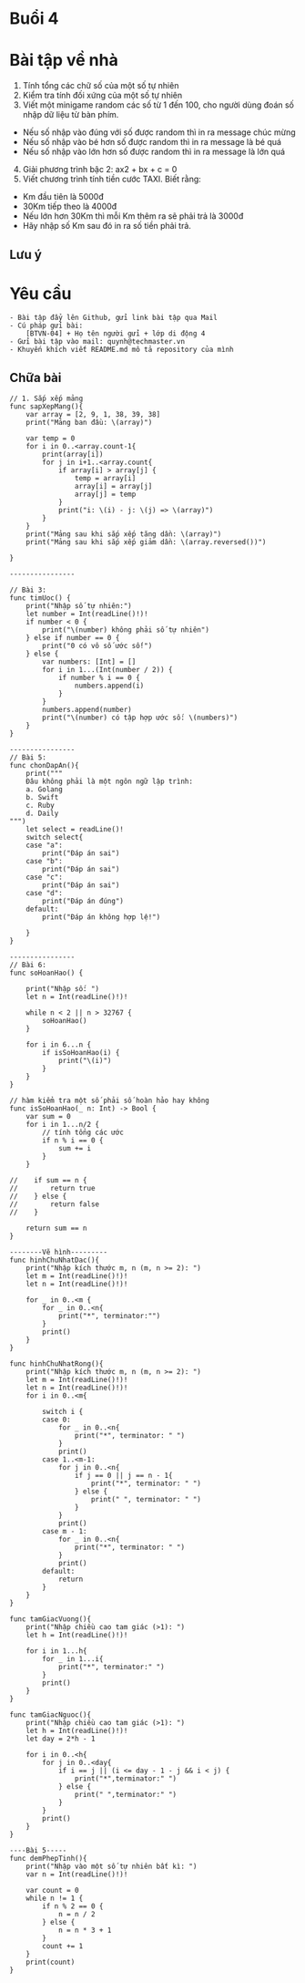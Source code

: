 
# Buổi 4

# Bài tập về nhà
1. Tính tổng các chữ số của một số tự nhiên
2. Kiểm tra tính đối xứng của một số tự nhiên
3. Viết một minigame random các số từ 1 đến 100, cho người dùng đoán số nhập dữ liệu từ bàn phím. 
- Nếu số nhập vào đúng với số được random thì in ra message chúc mừng
- Nếu số nhập vào bé hơn số được random thì in ra message là bé quá
- Nếu số nhập vào lớn hơn số được random thì in ra message là lớn quá
4. Giải phương trình bậc 2: ax2 + bx + c = 0
5. Viết chương trình tính tiền cước TAXI. Biết rằng:
- Km đầu tiên là 5000đ
- 30Km tiếp theo là 4000đ
- Nếu lớn hơn 30Km thì mỗi Km thêm ra sẽ phải trả là 3000đ
- Hãy nhập số Km sau đó in ra số tiền phải trả.

## Lưu ý


# Yêu cầu
    - Bài tập đẩy lên Github, gửi link bài tập qua Mail
    - Cú pháp gửi bài:
        [BTVN-04] + Họ tên người gửi + lớp di động 4
    - Gửi bài tập vào mail: quynh@techmaster.vn
    - Khuyến khích viết README.md mô tả repository của mình

## Chữa bài
```
// 1. Sắp xếp mảng 
func sapXepMang(){
    var array = [2, 9, 1, 38, 39, 38]
    print("Mảng ban đầu: \(array)")
    
    var temp = 0
    for i in 0..<array.count-1{
        print(array[i])
        for j in i+1..<array.count{
            if array[i] > array[j] {
                temp = array[i]
                array[i] = array[j]
                array[j] = temp
            }
            print("i: \(i) - j: \(j) => \(array)")
        }
    }
    print("Mảng sau khi sắp xếp tăng dần: \(array)")
    print("Mảng sau khi sắp xếp giảm dần: \(array.reversed())")
    
}

----------------

// Bài 3:
func timUoc() {
    print("Nhập số tự nhiên:")
    let number = Int(readLine()!)!
    if number < 0 {
        print("\(number) không phải số tự nhiên")
    } else if number == 0 {
        print("0 có vô số ước số!")
    } else {
        var numbers: [Int] = []
        for i in 1...(Int(number / 2)) {
            if number % i == 0 {
                numbers.append(i)
            }
        }
        numbers.append(number)
        print("\(number) có tập hợp ước số: \(numbers)")
    }
}

----------------
// Bài 5: 
func chonDapAn(){
    print("""
    Đâu không phải là một ngôn ngữ lập trình:
    a. Golang
    b. Swift
    c. Ruby
    d. Daily
""")
    let select = readLine()!
    switch select{
    case "a":
        print("Đáp án sai")
    case "b":
        print("Đáp án sai")
    case "c":
        print("Đáp án sai")
    case "d":
        print("Đáp án đúng")
    default:
        print("Đáp án không hợp lệ!")
        
    }
}

----------------
// Bài 6:
func soHoanHao() {
    
    print("Nhập số: ")
    let n = Int(readLine()!)!
    
    while n < 2 || n > 32767 {
        soHoanHao()
    }
    
    for i in 6...n {
        if isSoHoanHao(i) {
            print("\(i)")
        }
    }
}

// hàm kiểm tra một số phải số hoàn hảo hay không
func isSoHoanHao(_ n: Int) -> Bool {
    var sum = 0
    for i in 1...n/2 {
        // tính tổng các ước
        if n % i == 0 {
            sum += i
        }
    }
    
//    if sum == n {
//        return true
//    } else {
//        return false
//    }
    
    return sum == n
}

--------Vẽ hình---------
func hinhChuNhatDac(){
    print("Nhập kích thước m, n (m, n >= 2): ")
    let m = Int(readLine()!)!
    let n = Int(readLine()!)!
    
    for _ in 0..<m {
        for _ in 0..<n{
            print("*", terminator:"")
        }
        print()
    }
}

func hinhChuNhatRong(){
    print("Nhập kích thước m, n (m, n >= 2): ")
    let m = Int(readLine()!)!
    let n = Int(readLine()!)!
    for i in 0..<m{
        
        switch i {
        case 0:
            for _ in 0..<n{
                print("*", terminator: " ")
            }
            print()
        case 1..<m-1:
            for j in 0..<n{
                if j == 0 || j == n - 1{
                    print("*", terminator: " ")
                } else {
                    print(" ", terminator: " ")
                }
            }
            print()
        case m - 1:
            for _ in 0..<n{
                print("*", terminator: " ")
            }
            print()
        default:
            return
        }
    }
}

func tamGiacVuong(){
    print("Nhập chiều cao tam giác (>1): ")
    let h = Int(readLine()!)!
    
    for i in 1...h{
        for _ in 1...i{
            print("*", terminator:" ")
        }
        print()
    }
}

func tamGiacNguoc(){
    print("Nhập chiều cao tam giác (>1): ")
    let h = Int(readLine()!)!
    let day = 2*h - 1
    
    for i in 0..<h{
        for j in 0..<day{
            if i == j || (i <= day - 1 - j && i < j) {
                print("*",terminator:" ")
            } else {
                print(" ",terminator:" ")
            }
        }
        print()
    }
}

----Bài 5-----
func demPhepTinh(){
    print("Nhập vào một số tự nhiên bất kì: ")
    var n = Int(readLine()!)!
    
    var count = 0
    while n != 1 {
        if n % 2 == 0 {
            n = n / 2
        } else {
            n = n * 3 + 1
        }
        count += 1
    }
    print(count)
}

```
    



